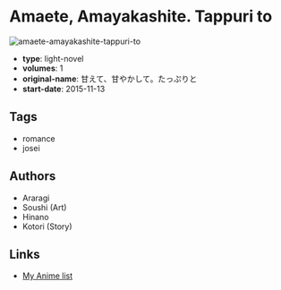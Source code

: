 # Amaete, Amayakashite. Tappuri to

![amaete-amayakashite-tappuri-to](https://cdn.myanimelist.net/images/manga/1/195064.jpg)

-   **type**: light-novel
-   **volumes**: 1
-   **original-name**: 甘えて、甘やかして。たっぷりと
-   **start-date**: 2015-11-13

## Tags

-   romance
-   josei

## Authors

-   Araragi
-   Soushi (Art)
-   Hinano
-   Kotori (Story)

## Links

-   [My Anime list](https://myanimelist.net/manga/106621/Amaete_Amayakashite_Tappuri_to)
